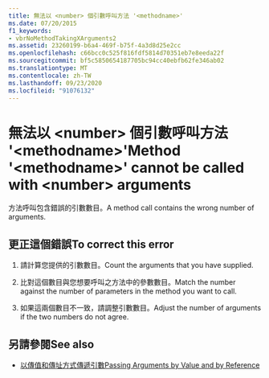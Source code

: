 ```yaml
---
title: 無法以 <number> 個引數呼叫方法 '<methodname>'
ms.date: 07/20/2015
f1_keywords:
- vbrNoMethodTakingXArguments2
ms.assetid: 23260199-b6a4-469f-b75f-4a3d8d25e2cc
ms.openlocfilehash: c66bcc0c525f816fdf5814d70351eb7e8eeda22f
ms.sourcegitcommit: bf5c5850654187705bc94cc40ebfb62fe346ab02
ms.translationtype: MT
ms.contentlocale: zh-TW
ms.lasthandoff: 09/23/2020
ms.locfileid: "91076132"
---
```

# <a name="method-methodname-cannot-be-called-with-number-arguments"></a><span data-ttu-id="ccb65-102">無法以 \<number> 個引數呼叫方法 '\<methodname>'</span><span class="sxs-lookup"><span data-stu-id="ccb65-102">Method '\<methodname>' cannot be called with \<number> arguments</span></span>

<span data-ttu-id="ccb65-103">方法呼叫包含錯誤的引數數目。</span><span class="sxs-lookup"><span data-stu-id="ccb65-103">A method call contains the wrong number of arguments.</span></span>  
  
## <a name="to-correct-this-error"></a><span data-ttu-id="ccb65-104">更正這個錯誤</span><span class="sxs-lookup"><span data-stu-id="ccb65-104">To correct this error</span></span>  
  
1. <span data-ttu-id="ccb65-105">請計算您提供的引數數目。</span><span class="sxs-lookup"><span data-stu-id="ccb65-105">Count the arguments that you have supplied.</span></span>  
  
2. <span data-ttu-id="ccb65-106">比對這個數目與您想要呼叫之方法中的參數數目。</span><span class="sxs-lookup"><span data-stu-id="ccb65-106">Match the number against the number of parameters in the method you want to call.</span></span>  
  
3. <span data-ttu-id="ccb65-107">如果這兩個數目不一致，請調整引數數目。</span><span class="sxs-lookup"><span data-stu-id="ccb65-107">Adjust the number of arguments if the two numbers do not agree.</span></span>  
  
## <a name="see-also"></a><span data-ttu-id="ccb65-108">另請參閱</span><span class="sxs-lookup"><span data-stu-id="ccb65-108">See also</span></span>

- [<span data-ttu-id="ccb65-109">以傳值和傳址方式傳遞引數</span><span class="sxs-lookup"><span data-stu-id="ccb65-109">Passing Arguments by Value and by Reference</span></span>](../programming-guide/language-features/procedures/passing-arguments-by-value-and-by-reference.md)
